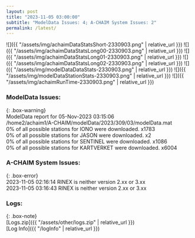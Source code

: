 ```yaml
---
layout: post
title: "2023-11-05 03:00:00"
subtitle: "ModelData Issues: 4; A-CHAIM System Issues: 2"
permalink: /latest/
---
```


![]({{ "/assets/img/achaimDataStatsShort-2330903.png" | relative_url }})
![]({{ "/assets/img/achaimDataStatsLong00-2330903.png" | relative_url }})
![]({{ "/assets/img/achaimDataStatsLong01-2330903.png" | relative_url }})
![]({{ "/assets/img/achaimDataStatsLong02-2330903.png" | relative_url }})
![]({{ "/assets/img/modelDataDataStats-2330903.png" | relative_url }})
![]({{ "/assets/img/modelDataStationStats-2330903.png" | relative_url }})
![]({{ "/assets/img/achaimRunTime-2330903.png" | relative_url }})


### ModelData Issues:  
  
{: .box-warning}  
 ModelData report for 05-Nov-2023 03:15:06   
 /home2/achaim1/A-CHAIM/modelData/2023/309/03/modelData.mat   
 0% of all possible stations for IONO were downloaded. x1783   
 0% of all possible stations for JASON were downloaded. x2   
 0% of all possible stations for SENTINEL were downloaded. x1086   
 0% of all possible stations for KARTVERKET were downloaded. x6004   
  
### A-CHAIM System Issues:  
  
{: .box-error}  
2023-11-05 02:16:14 RINEX is neither version 2.xx or 3.xx  
2023-11-05 03:16:43 RINEX is neither version 2.xx or 3.xx  

### Logs:  
  
{: .box-note}  
[Logs.zip]({{ "/assets/other/logs.zip" | relative_url }})  
[Log Info]({{ "/logInfo" | relative_url }})  
